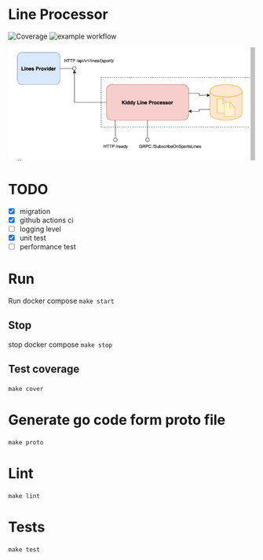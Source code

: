# Line Processor
![Coverage](https://img.shields.io/badge/Coverage-96.9%25-brightgreen)
![example workflow](https://github.com/col3name/kiddy-sport-line/actions/workflows/prod.yml/badge.svg)

![architecture](docs/img/arch.png "Architecture")

# TODO
- [x] migration
- [x] github actions ci
- [ ] logging level
- [x] unit test 
- [ ] performance test

# Run
Run docker compose
`make start`

## Stop
stop docker compose
`make stop`

## Test coverage
`make cover`
# Generate go code form proto file
`make proto`
# Lint
`make lint`

# Tests 
`make test`

